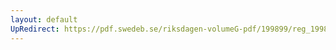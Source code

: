 ```yaml
---
layout: default
UpRedirect: https://pdf.swedeb.se/riksdagen-volumeG-pdf/199899/reg_199899/reg_199899_0042.pdf
---
```

